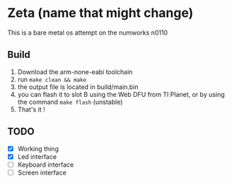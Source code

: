 # Zeta (name that might change)
This is a bare metal os attempt on the numworks n0110

## Build
1. Download the arm-none-eabi toolchain
2. run ```make clean && make```
3. the output file is located in build/main.bin
4. you can flash it to slot B using the Web DFU from TI Planet, or by using the command ```make flash``` (unstable)
5. That's it !

## TODO
- [x] Working thing
- [x] Led interface
- [ ] Keyboard interface
- [ ] Screen interface